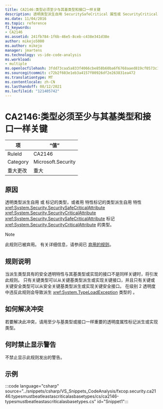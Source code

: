 ```yaml
---
title: CA2146:类型必须至少与其基类型和接口一样关键
description: 透明类型派生自用 SecuritySafeCritical 属性或 SecurityCritical 属性标记的类型，或者用 SecuritySafeCritical 属性标记的类型派生自用 SecurityCritical 属性标记的类型。
ms.date: 11/04/2016
ms.topic: reference
f1_keywords:
- CA2146
ms.assetid: 241fb784-1f6b-46e5-8ceb-c438e341d38e
author: mikejo5000
ms.author: mikejo
manager: jmartens
ms.technology: vs-ide-code-analysis
ms.workload:
- multiple
ms.openlocfilehash: 3fdd73caa5a833f4066cbe858b60ba6f6768aaed819cf0573c1e8ab91e7bdc0e
ms.sourcegitcommit: c72b2f603e1eb3a4157f00926df2e263831ea472
ms.translationtype: MT
ms.contentlocale: zh-CN
ms.lasthandoff: 08/12/2021
ms.locfileid: "121405742"
---
```

# <a name="ca2146-types-must-be-at-least-as-critical-as-their-base-types-and-interfaces"></a>CA2146:类型必须至少与其基类型和接口一样关键

|项|“值”|
|-|-|
|RuleId|CA2146|
|Category|Microsoft.Security|
|重大更改|重大|

## <a name="cause"></a>原因
透明类型派生自用 或 标记的类型，或者用 特性标记的类型派生自用 特性 <xref:System.Security.SecuritySafeCriticalAttribute> <xref:System.Security.SecurityCriticalAttribute> <xref:System.Security.SecuritySafeCriticalAttribute> 标记 <xref:System.Security.SecurityCriticalAttribute> 的类型。

> [!NOTE]
> 此规则已被弃用。 有关详细信息，请参阅已 [弃用的规则](fxcop-unported-deprecated-rules.md)。

## <a name="rule-description"></a>规则说明
当派生类型具有的安全透明特性与其基类型或实现的接口不是同样关键时，将引发此规则。 只有关键类型可以从关键基类型派生或实现关键接口，并且只有关键或关键安全类型可以从安全关键基类型派生或实现关键安全接口。 在级别 2 透明度中违反此规则会导致派生 <xref:System.TypeLoadException> 类型的 。

## <a name="how-to-fix-violations"></a>如何解决冲突
若要解决此冲突，请用至少与基类型或接口一样重要的透明度属性标记派生或实现类型。

## <a name="when-to-suppress-warnings"></a>何时禁止显示警告
不禁止显示此规则发出的警告。

## <a name="example"></a>示例
:::code language="csharp" source="../snippets/csharp/VS_Snippets_CodeAnalysis/fxcop.security.ca2146.typesmustbeatleastascriticalasbasetypes/cs/ca2146-typesmustbeatleastascriticalasbasetypes.cs" id="Snippet1":::
